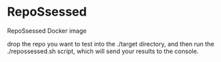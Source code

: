 # RepoSsessed
RepoSsessed Docker image

drop the repo you want to test into the ./target directory, and then run the ./repossessed.sh script, which will send your results to the console.
